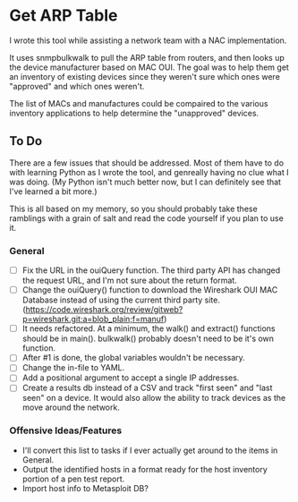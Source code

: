 # Get ARP Table
I wrote this tool while assisting a network team with a NAC implementation.  

It uses snmpbulkwalk to pull the ARP table from routers, and then looks up the device manufacturer based on MAC OUI. The goal was to help them get an inventory of existing devices since they weren't sure which ones were "approved" and which ones weren't.  

The list of MACs and manufactures could be compaired to the various inventory applications to help determine the "unapproved" devices.

## To Do
There are a few issues that should be addressed.  Most of them have to do with learning Python as I wrote the tool, and genreally having no clue what I was doing.  (My Python isn't much better now, but I can definitely see that I've learned a bit more.)

This is all based on my memory, so you should probably take these ramblings with a grain of salt and read the code yourself if you plan to use it.
### General
- [ ] Fix the URL in the ouiQuery function.  The third party API has changed the request URL, and I'm not sure about the return format.
- [ ] Change the ouiQuery() function to download the Wireshark OUI MAC Database instead of using the current third party site.  (https://code.wireshark.org/review/gitweb?p=wireshark.git;a=blob_plain;f=manuf)
- [ ] It needs refactored.  At a minimum, the walk() and extract() functions should be in main().  bulkwalk() probably doesn't need to be it's own function.
- [ ] After #1 is done, the global variables wouldn't be necessary. 
- [ ] Change the in-file to YAML.
- [ ] Add a positional argument to accept a single IP addresses.
- [ ] Create a results db instead of a CSV and track "first seen" and "last seen" on a device.  It would also allow the ability to track devices as the move around the network. 
### Offensive Ideas/Features
* I'll convert this list to tasks if I ever actually get around to the items in General.
* Output the identified hosts in a format ready for the host inventory portion of a pen test report.
* Import host info to Metasploit DB?
